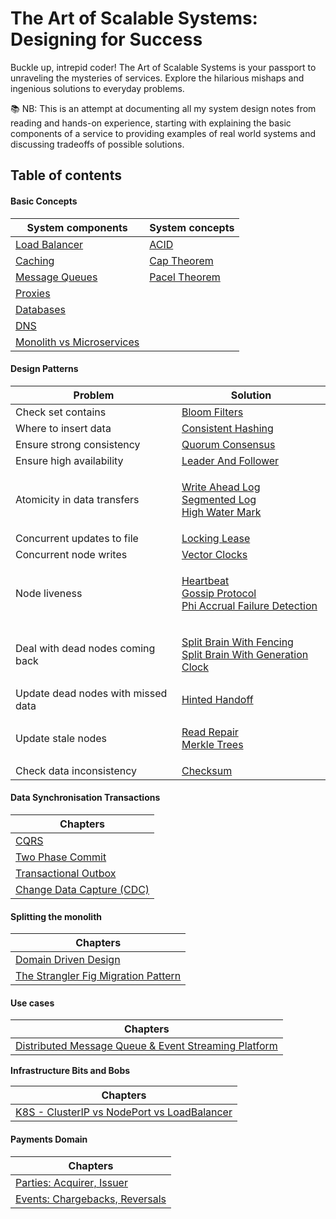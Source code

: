 # The Art of Scalable Systems: Designing for Success

Buckle up, intrepid coder! The Art of Scalable Systems is your passport to unraveling the mysteries of services. Explore the hilarious mishaps and ingenious solutions to everyday problems.

📚 NB: This is an attempt at documenting all my system design notes from reading and hands-on experience, starting with explaining the basic components of a service to providing examples of real world systems and discussing tradeoffs of possible solutions.

## Table of contents

#### Basic Concepts

| System components                                                                         | System concepts                          |
| ----------------------------------------------------------------------------------------- | ---------------------------------------- |
| [Load Balancer](basics/load-balancer.md)                                                  | [ACID](basics/acid.md)                   |
| [Caching](basics/caching.md)                                                              | [Cap Theorem](basics/cap-theorem.md)     |
| [Message Queues](basics/message-queues.md)                                                | [Pacel Theorem](basics/pacel-theorem.md) |
| [Proxies](basics/proxies.md)                                                              |                                          |
| [Databases](basics/databases.md)                                                          |                                          |
| [DNS](basics/dns.md)                                                                      |                                          |
| [Monolith vs Microservices](monolith-decomposition-patterns/monolith-vs-microservices.md) |                                          |

#### Design Patterns

| Problem                            | Solution                                                                                                                                                                                                                                                                        |
| ---------------------------------- | ------------------------------------------------------------------------------------------------------------------------------------------------------------------------------------------------------------------------------------------------------------------------------- |
| Check set contains                 | [Bloom Filters](system-design-patterns/bloom-filters.md)                                                                                                                                                                                                                        |
| Where to insert data               | [Consistent Hashing](system-design-patterns/consistent-hashing.md)                                                                                                                                                                                                              |
| Ensure strong consistency          | [Quorum Consensus](system-design-patterns/quorum-consensus.md)                                                                                                                                                                                                                  |
| Ensure high availability           | [Leader And Follower](system-design-patterns/leader-and-follower.md)                                                                                                                                                                                                            |
| Atomicity in data transfers        | <p><a href="system-design-patterns/write-ahead-log.md">Write Ahead Log</a><br><a href="system-design-patterns/segmented-log.md">Segmented Log</a><br><a href="system-design-patterns/high-water-mark.md">High Water Mark</a></p>                                                |
| Concurrent updates to file         | [Locking Lease](system-design-patterns/locking-lease.md)                                                                                                                                                                                                                        |
| Concurrent node writes             | [Vector Clocks](system-design-patterns/vector-clocks.md)                                                                                                                                                                                                                        |
| Node liveness                      | <p><a href="system-design-patterns/liveness/heartbeat.md">Heartbeat</a><br><a href="system-design-patterns/liveness/gossip-protocol.md">Gossip Protocol</a><br><a href="system-design-patterns/liveness/phi-accrual-failure-detection.md">Phi Accrual Failure Detection</a></p> |
| Deal with dead nodes coming back   | <p><a href="system-design-patterns/split-brain-with-fencing.md">Split Brain With Fencing</a><br><a href="system-design-patterns/split-brain-with-generation-clock.md">Split Brain With Generation Clock</a></p>                                                                 |
| Update dead nodes with missed data | [Hinted Handoff](system-design-patterns/resyncing-nodes/hinted-handoff.md)                                                                                                                                                                                                      |
| Update stale nodes                 | <p><a href="system-design-patterns/resyncing-nodes/read-repair.md">Read Repair</a><br><a href="system-design-patterns/resyncing-nodes/merkle-trees.md">Merkle Trees</a></p>                                                                                                     |
| Check data inconsistency           | [Checksum](system-design-patterns/checksum.md)                                                                                                                                                                                                                                  |

#### Data Synchronisation Transactions

| Chapters                                                                              |
| ------------------------------------------------------------------------------------- |
| [CQRS](data-synchronisation-patterns/two-phase-commit.md)                             |
| [Two Phase Commit](data-synchronisation-patterns/cqrs.md)                             |
| [Transactional Outbox](data-synchronisation-patterns/transactional-outbox.md)         |
| [Change Data Capture (CDC)](data-synchronisation-patterns/change-data-capture-cdc.md) |

#### Splitting the monolith

| Chapters                                                                                                      |
| ------------------------------------------------------------------------------------------------------------- |
| [Domain Driven Design](monolith-decomposition-patterns/domain-driven-design.md)                               |
| [The Strangler Fig Migration Pattern](monolith-decomposition-patterns/the-strangler-fig-migration-pattern.md) |

#### Use cases

| Chapters                                                                                   |
| ------------------------------------------------------------------------------------------ |
| [Distributed Message Queue & Event Streaming Platform](system-design-examples/untitled.md) |

**Infrastructure Bits and Bobs**

| Chapters                                                                                                   |
| ---------------------------------------------------------------------------------------------------------- |
| [K8S - ClusterIP vs NodePort vs LoadBalancer](infrastructure/k8s-clusterip-vs-nodeport-vs-loadbalancer.md) |

#### Payments Domain

| Chapters                                                                            |
| ----------------------------------------------------------------------------------- |
| [Parties: Acquirer, Issuer](payments-services/parties-acquirer-issuer.md)           |
| [Events: Chargebacks, Reversals](payments-services/events-chargebacks-reversals.md) |
